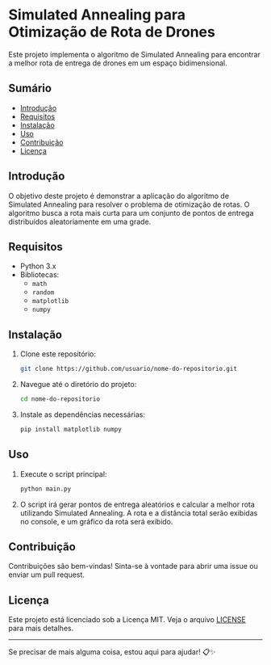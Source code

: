 # Simulated Annealing para Otimização de Rota de Drones

Este projeto implementa o algoritmo de Simulated Annealing para encontrar a melhor rota de entrega de drones em um espaço bidimensional.

## Sumário

- [Introdução](#introdução)
- [Requisitos](#requisitos)
- [Instalação](#instalação)
- [Uso](#uso)
- [Contribuição](#contribuição)
- [Licença](#licença)

## Introdução

O objetivo deste projeto é demonstrar a aplicação do algoritmo de Simulated Annealing para resolver o problema de otimização de rotas. O algoritmo busca a rota mais curta para um conjunto de pontos de entrega distribuídos aleatoriamente em uma grade.

## Requisitos

- Python 3.x
- Bibliotecas:
  - `math`
  - `random`
  - `matplotlib`
  - `numpy`

## Instalação

1. Clone este repositório:
    ```sh
    git clone https://github.com/usuario/nome-do-repositorio.git
    ```
2. Navegue até o diretório do projeto:
    ```sh
    cd nome-do-repositorio
    ```
3. Instale as dependências necessárias:
    ```sh
    pip install matplotlib numpy
    ```

## Uso

1. Execute o script principal:
    ```sh
    python main.py
    ```
2. O script irá gerar pontos de entrega aleatórios e calcular a melhor rota utilizando Simulated Annealing. A rota e a distância total serão exibidas no console, e um gráfico da rota será exibido.

## Contribuição

Contribuições são bem-vindas! Sinta-se à vontade para abrir uma issue ou enviar um pull request.

## Licença

Este projeto está licenciado sob a Licença MIT. Veja o arquivo [LICENSE](LICENSE) para mais detalhes.

---

Se precisar de mais alguma coisa, estou aqui para ajudar! 📋✨
